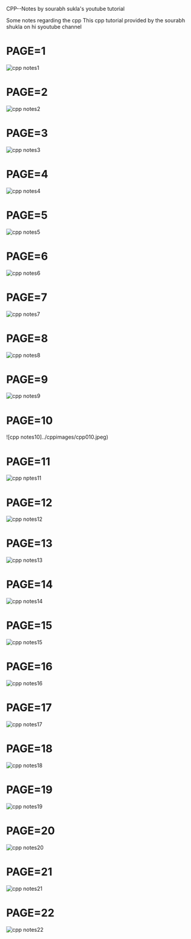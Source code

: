 CPP--Notes by sourabh sukla's youtube tutorial

Some notes regarding the cpp 
This cpp tutorial provided by the sourabh shukla on hi syoutube channel

# PAGE=1
![cpp notes1](./cppimages/cpp001.jpeg)
# PAGE=2
![cpp notes2](./cppimages/cpp002.jpeg)
# PAGE=3
![cpp notes3](./cppimages/cpp003.jpeg)
# PAGE=4
![cpp notes4](./cppimages/cpp004.jpeg)
# PAGE=5
![cpp notes5](./cppimages/cpp005.jpeg)
# PAGE=6
![cpp notes6](./cppimages/cpp006.jpeg)
# PAGE=7
![cpp notes7](./cppimages/cpp007.jpeg)
# PAGE=8
![cpp notes8](./cppimages/cpp008.jpeg)
# PAGE=9
![cpp notes9](./cppimages/cpp009.jpeg)
# PAGE=10
![cpp notes10]../cppimages/cpp010.jpeg)
# PAGE=11
![cpp nptes11](./cppimages/cpp011.jpeg)
# PAGE=12
![cpp notes12](./cppimages/cpp012.jpeg)
# PAGE=13
![cpp notes13](./cppimages/cpp013.jpeg)
# PAGE=14
![cpp notes14](./cppimages/cpp014.jpeg)
# PAGE=15
![cpp notes15](./cppimages/cpp015.jpeg)
# PAGE=16
![cpp notes16](./cppimages/cpp016.jpeg)
# PAGE=17
![cpp notes17](./cppimages/cpp017.jpeg)
# PAGE=18
![cpp notes18](./cppimages/cpp018.jpeg)
# PAGE=19
![cpp notes19](./cppimages/cpp019.jpeg)
# PAGE=20
![cpp notes20](./cppimages/cpp020.jpeg)
# PAGE=21
![cpp notes21](./cppimages/cpp021.jpeg)
# PAGE=22
![cpp notes22](./cppimages/cpp022.jpeg)
